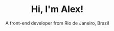 <h1 align='center'>
  Hi, I'm Alex!
  </h1>
  
 <p align='center'>
A front-end developer from Rio de Janeiro, Brazil
  </p>

<p align='center>
          <a href="https://github.com/alezzott">
<img src= "https://img.shields.io/badge/GitHub-100000?style=for-the-badge&logo=github&logoColor=white" />
          </a>&nbsp;&nbsp;
          </p>
     
          <p align='center'>
<a href="#"><img src="https://github-readme-stats.vercel.app/api?username=alezzott&show_icons=true&theme=chartreuse-dark" width="350"></a>
</p>



